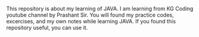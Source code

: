 This repository is about my learning of JAVA. I am learning from KG Coding youtube channel by Prashant Sir. You will found my practice codes, excercises, and my own notes while learning JAVA. If you found this repository useful, you can use it.
